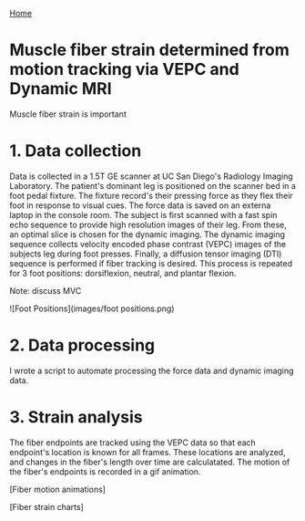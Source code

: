 [Home](https://bcunnane.github.io/)

# Muscle fiber strain determined from motion tracking via VEPC and Dynamic MRI

Muscle fiber strain is important

# 1. Data collection

Data is collected in a 1.5T GE scanner at UC San Diego's Radiology Imaging Laboratory. The patient's dominant leg is positioned on the scanner bed in a foot pedal fixture. The fixture record's their pressing force as they flex their foot in response to visual cues. The force data is saved on an externa laptop in the console room. The subject is first scanned with a fast spin echo sequence to provide high resolution images of their leg. From these, an optimal slice is chosen for the dynamic imaging. The dynamic imaging sequence collects velocity encoded phase contrast (VEPC) images of the subjects leg during foot presses. Finally, a diffusion tensor imaging (DTI) sequence is performed if fiber tracking is desired. This process is repeated for 3 foot positions: dorsiflexion, neutral, and plantar flexion. 

Note: discuss MVC 

![Foot Positions](images/foot positions.png)

# 2. Data processing

I wrote a script to automate processing the force data and dynamic imaging data.

# 3. Strain analysis

The fiber endpoints are tracked using the VEPC data so that each endpoint's location is known for all frames. These locations are analyzed, and changes in the fiber's length over time are calculatated. The motion of the fiber's endpoints is recorded in a gif animation. 

[Fiber motion animations]

[Fiber strain charts]
